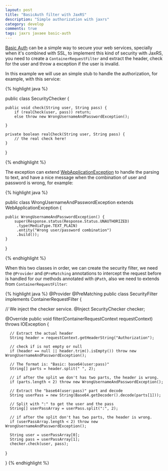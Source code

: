 ```yaml
---
layout: post
title: "BasicAuth filter with JaxRS"
description: "Simple authorization with jaxrs"
category: develop
comments: true
tags: jaxrs javaee basic-auth
---
```


[Basic Auth][basic-auth] can be a simple way to secure your web services,
specially when it's combined with SSL, to implement this kind of security with
JaxRS, you need to create a `ContainerRequestFilter` and extract the header,
check for the user and throw a exception if the user is invalid.

In this example we will use an simple stub to handle the authorization, for
example, with this service:

{% highlight java %}

public class SecurityChecker {

    public void check(String user, String pass) {
        if (realCheck(user, pass)) return;
        else throw new WrongUsernameAndPasswordException();

    }

    private boolean realCheck(String user, String pass) {
        // the real check here!
    }
}

{% endhighlight %}

The exception can extend [WebApplicationException][web-app-ex] to handle the
parsing to text, and have a nice message when the combination of user and
password is wrong, for example:

{% highlight java %}

public class WrongUsernameAndPasswordException extends WebApplicationException {

    public WrongUsernameAndPasswordException() {
        super(Response.status(Response.Status.UNAUTHORIZED)
         .type(MediaType.TEXT_PLAIN)
         .entity("Wrong user/password combination")
         .build());
    }
}

{% endhighlight %}

When this two classes in order, we can create the security filter, we need the
`@Provider` and `@PreMatching` annotations to intercept the request before is
handled for our methods annotated with `@Path`, also we need to extends from
`ContainerRequestFilter`:

{% highlight java %}
@Provider
@PreMatching
public class SecurityFilter implements ContainerRequestFilter {

   // We inject the checker service.
   @Inject SecurityChecker checker;

   @Override
   public void filter(ContainerRequestContext requestContext) throws IOException {

      // Extract the actual header
      String header = requestContext.getHeaderString("Authorization");

      // check if is not empty or null
      if (header == null || header.trim().isEmpty()) throw new WrongUsernameAndPasswordException();

      // The format is: "Basic: base64(user:pass)"
      String[] parts = header.split(" ", 2);

      // if after the split we don't has two parts, the header is wrong.
      if (parts.length < 2) throw new WrongUsernameAndPasswordException();

      // Extract the "base64(user:pass)" part and decode
      String userPass = new String(Base64.getDecoder().decode(parts[1]));

      // Split with ":" to get the user and the pass
      String[] userPassArray = userPass.split(":", 2);

      // if after the split don't has two parts, the header is wrong.
      if (userPassArray.length < 2) throw new WrongUsernameAndPasswordException();

      String user = userPassArray[0];
      String pass = userPassArray[1];
      checker.check(user, pass);
   }

}
{% endhighlight %}


[basic-auth]: https://en.wikipedia.org/wiki/Basic_access_authentication
[web-app-ex]: http://docs.oracle.com/javaee/7/api/javax/ws/rs/WebApplicationException.html
